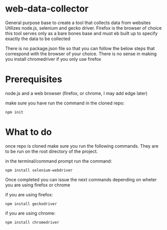 # web-data-collector
General purpose base to create a tool that collects data from websites
Utilizes node.js, selenium and gecko driver. Firefox is the browser of choice
this tool serves only as a bare bones base and must eb built up to specify exactly the data to be collected

There is no package.json file so that you can follow the below steps that correspond with the browser of your choice. There is no sense in making you install chromedriver if you only use firefox

# Prerequisites
node.js and a web browser (firefox, or chrome, I may add edge later)

  make sure you have run the command in the cloned repo:
```
npm init
```

# What to do
once repo is cloned make sure you run the following commands. They are to be run on the root directory of the project.

in the terminal/command prompt run the command:
```
npm install selenium-webdriver
```

Once completed you can issue the next commands depending on wheter you are using firefox or chrome

  if you are using firefox:
```
npm install geckodriver
```

  if you are using chrome:
```
npm install chromedriver
```
